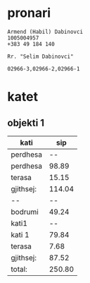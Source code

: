 # pronari

```
Armend (Habil) Dabinovci
1005004957
+383 49 184 140

Rr. "Selim Dabinovci"

02966-3,02966-2,02966-1
```

# katet

## objekti 1

| kati | sip |
| -------------- | --------------- |
| perdhesa | -- |
| perdhesa | 98.89 |
| terasa | 15.15 |
| gjithsej: | 114.04 |
| -- | -- |
| bodrumi | 49.24 |
| kati1 | -- |
| kati 1 | 79.84 |
| terasa | 7.68 |
| gjithsej: | 87.52 |
| total: | 250.80 |

